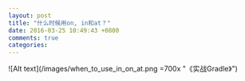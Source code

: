 ```yaml
---
layout: post
title: "什么时候用on, in和at？"
date: 2016-03-25 10:49:43 +0800
comments: true
categories:
---
```

![Alt text](/images/when_to_use_in_on_at.png =700x "《实战Gradle》")
